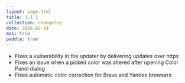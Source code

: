 ```yaml
---
layout: page.html
title: 1.1.1
collection: changelog
date: 2016-02-14
mas: true
paddle: true
---
```


* Fixes a vulnerability in the updater by delivering updates over https
* Fixes an issue when a picked color was altered after opening Color Panel dialog
* Fixes automatic color correction for Brave and Yandex browsers
